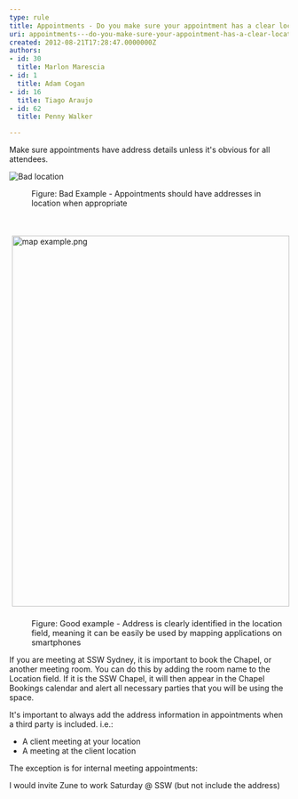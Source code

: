 ```yaml
---
type: rule
title: Appointments - Do you make sure your appointment has a clear location address?
uri: appointments---do-you-make-sure-your-appointment-has-a-clear-location-address
created: 2012-08-21T17:28:47.0000000Z
authors:
- id: 30
  title: Marlon Marescia
- id: 1
  title: Adam Cogan
- id: 16
  title: Tiago Araujo
- id: 62
  title: Penny Walker

---
```


 
Make sure appointments have address details unless it's obvious for all attendees.
 <dl class="ssw15-rteElement-ImageArea"><dl class="ssw15-rteElement-ImageArea">​​​<img class="ms-rteCustom-ImageArea" alt="Bad location" src="/PublishingImages/appointment-location-bad-example.jpg"><br></dl><dd class="ssw15-rteElement-FigureGood">
​​​Figure&#58; Bad Example - Appointments should have addresses in location when appropriate<br></dd><dl class="ssw15-rteElement-ImageArea">&#160;​<br></dl><img src="/SiteAssets/appointments-do-you-make-sure-your-appointment-has-a-clear-location-address/map%20example.png" alt="map example.png" style="margin&#58;5px;width&#58;500px;height&#58;667px;"><dd class="ssw15-rteElement-FigureGood"><span style="font-size&#58;0.9rem;background-color&#58;initial;"><br>F</span><span style="font-size&#58;0.9rem;background-color&#58;initial;">igure&#58; Good example - Address is clearly identified in the location field, meaning it can be easily be used by mapping applications on smartphones</span><br></dd></dl>
If you are meeting at SSW Sydney, it is important to book the Chapel, or another meeting room. You can do this by adding the room name to the Location field. If it is the SSW Chapel, it will then appear in the Chapel Bookings calendar and alert all necessary parties that you will be using the space.

It's important to always add the address information in appointments when a third party is included. i.e.:

- A client meeting at your location
- A meeting at the client location


The exception is for internal meeting appointments:


I would invite Zune to work Saturday @ SSW (but not include the address)


